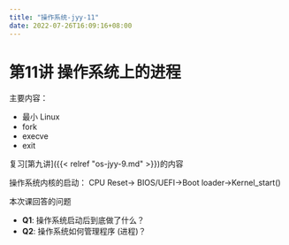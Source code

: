 ```yaml
---
title: "操作系统-jyy-11"
date: 2022-07-26T16:09:16+08:00
---
```


# 第11讲 操作系统上的进程 

主要内容：

- 最小 Linux
-  fork
-  execve 
-  exit

复习[第九讲]({{< relref "os-jyy-9.md" >}})的内容

操作系统内核的启动： CPU Reset-> BIOS/UEFI->Boot loader->Kernel_start()

本次课回答的问题

- **Q1**: 操作系统启动后到底做了什么？
- **Q2**: 操作系统如何管理程序 (进程)？
